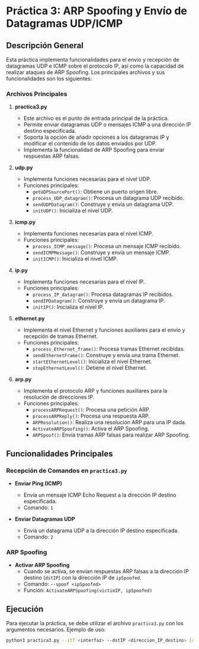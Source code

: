 # Práctica 3: ARP Spoofing y Envío de Datagramas UDP/ICMP

## Descripción General

Esta práctica implementa funcionalidades para el envío y recepción de datagramas UDP e ICMP sobre el protocolo IP, así como la capacidad de realizar ataques de ARP Spoofing. Los principales archivos y sus funcionalidades son los siguientes:

### Archivos Principales

1. **practica3.py**

   - Este archivo es el punto de entrada principal de la práctica.
   - Permite enviar datagramas UDP o mensajes ICMP a una dirección IP destino especificada.
   - Soporta la opción de añadir opciones a los datagramas IP y modificar el contenido de los datos enviados por UDP.
   - Implementa la funcionalidad de ARP Spoofing para enviar respuestas ARP falsas.

2. **udp.py**

   - Implementa funciones necesarias para el nivel UDP.
   - Funciones principales:
     - `getUDPSourcePort()`: Obtiene un puerto origen libre.
     - `process_UDP_datagram()`: Procesa un datagrama UDP recibido.
     - `sendUDPDatagram()`: Construye y envía un datagrama UDP.
     - `initUDP()`: Inicializa el nivel UDP.

3. **icmp.py**

   - Implementa funciones necesarias para el nivel ICMP.
   - Funciones principales:
     - `process_ICMP_message()`: Procesa un mensaje ICMP recibido.
     - `sendICMPMessage()`: Construye y envía un mensaje ICMP.
     - `initICMP()`: Inicializa el nivel ICMP.

4. **ip.py**

   - Implementa funciones necesarias para el nivel IP.
   - Funciones principales:
     - `process_IP_datagram()`: Procesa datagramas IP recibidos.
     - `sendIPDatagram()`: Construye y envía un datagrama IP.
     - `initIP()`: Inicializa el nivel IP.

5. **ethernet.py**

   - Implementa el nivel Ethernet y funciones auxiliares para el envío y recepción de tramas Ethernet.
   - Funciones principales:
     - `process_Ethernet_frame()`: Procesa tramas Ethernet recibidas.
     - `sendEthernetFrame()`: Construye y envía una trama Ethernet.
     - `startEthernetLevel()`: Inicializa el nivel Ethernet.
     - `stopEthernetLevel()`: Detiene el nivel Ethernet.

6. **arp.py**
   - Implementa el protocolo ARP y funciones auxiliares para la resolución de direcciones IP.
   - Funciones principales:
     - `processARPRequest()`: Procesa una petición ARP.
     - `processARPReply()`: Procesa una respuesta ARP.
     - `ARPResolution()`: Realiza una resolución ARP para una IP dada.
     - `ActivateARPSpoofing()`: Activa el ARP Spoofing.
     - `ARPSpoof()`: Envía tramas ARP falsas para realizar ARP Spoofing.

## Funcionalidades Principales

### Recepción de Comandos en `practica3.py`

- **Enviar Ping (ICMP)**

  - Envía un mensaje ICMP Echo Request a la dirección IP destino especificada.
  - Comando: `1`

- **Enviar Datagramas UDP**
  - Envía un datagrama UDP a la dirección IP destino especificada.
  - Comando: `2`

### ARP Spoofing

- **Activar ARP Spoofing**
  - Cuando se activa, se envían respuestas ARP falsas a la dirección IP destino (`dstIP`) con la dirección IP de `ipSpoofed`.
  - Comando: `--spoof <ipSpoofed>`
  - Función: `ActivateARPSpoofing(victimIP, ipSpoofed)`

## Ejecución

Para ejecutar la práctica, se debe utilizar el archivo `practica3.py` con los argumentos necesarios. Ejemplo de uso:

```sh
python3 practica3.py --itf <interfaz> --dstIP <direccion_IP_destino> [opciones] --spoof <ipSpoofed>
```

